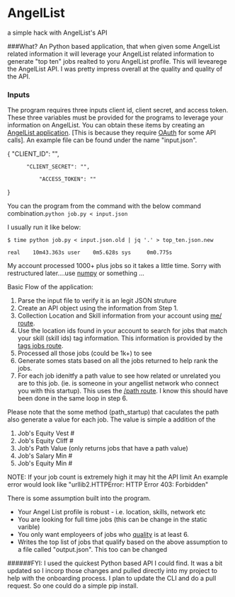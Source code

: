 # AngelList
a simple hack with AngelList's API

###What?
An Python based application, that when given some AngelList related information it will leverage your AngelList related information to generate "top ten" jobs realted to yoru AngelList profile. This will levearege the AngelList API. I was pretty impress overall at the quality and quality of the API. 

### Inputs
The program requires three inputs client id, client secret, and access token. These three variables must be provided for the programs to leverage your information on AngelList. You can obtain these items by creating an [AngelList application](https://angel.co/api/oauth/clients/new). [This is because they require [OAuth](https://angel.co/api/oauth/faq) for some API calls]. An example file can be found under the name "input.json". 

{
      "CLIENT_ID": "",
        
          "CLIENT_SECRET": "",
            
              "ACCESS_TOKEN": ""
}

You can the program from the command with the below command combination.`python job.py < input.json`

I usually run it like below:

`$ time python job.py < input.json.old | jq '.' > top_ten.json.new
`

`
real	10m43.363s
user	0m5.628s
sys 	0m0.775s
`

My account processed 1000+ plus jobs so it takes a little time.
Sorry with restructured later....use [numpy](http://www.numpy.org/) or something ...

Basic Flow of the application:
1. Parse the input file to verify it is an legit JSON struture 
2. Create an API object using the information from Step 1. 
3. Collection Location and Skill information from your account using [me/ route](https://angel.co/api/spec/users#GET_me).
4. Use the location ids found in your account to search for jobs that match your skill (skill ids) tag information. This information is provided by the [tags jobs route](https://angel.co/api/spec/jobs#GET_tags_%3Atag_id_jobs).
5. Processed all those jobs (could be 1k+) to see 
6. Generate somes stats based on all the jobs returned to help rank the jobs.
7. For each job idenitfy a path value to see how related or unrelated you are to this job. (ie. is someone in your angellist network who connect you with this startup). This uses the [/path route](https://angel.co/api/spec/paths#GET_paths). I know this should have been done in the same loop in step 6. 

Please note that the some method (path_startup) that caculates the path also generate a value for each job. The value is simple a addition of the 
1. Job's Equity Vest #
2. Job's Equity Cliff #
3. Job's Path Value (only returns jobs that have a path value)
4. Job's Salary Min #
5. Job's Equity Min #

NOTE: If your job count is extremely high it may hit the API limit
An example error would look like "urllib2.HTTPError: HTTP Error 403: Forbidden"

There is some assumption built into the program. 
- Your Angel List profile is robust - i.e. location, skills, network etc
- You are looking for full time jobs (this can be change in the static varible)
- You only want employeers of jobs who [quality](https://angel.co/api/spec/startups#GET_startups_%3Aid) is at least 6.
- Writes the top list of jobs that qualify based on the above assumption to a file called "output.json". This too can be changed

######FYI: I used the  quickest Python based API I could find. It was a bit updated so I incorp those changes and pulled directly into my project to help with the onboarding process. I plan to update the CLI and do a pull request. So one could do a simple pip install. 

